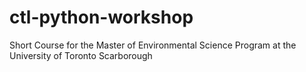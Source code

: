 # ctl-python-workshop
Short Course for the Master of Environmental Science Program at the University of Toronto Scarborough
